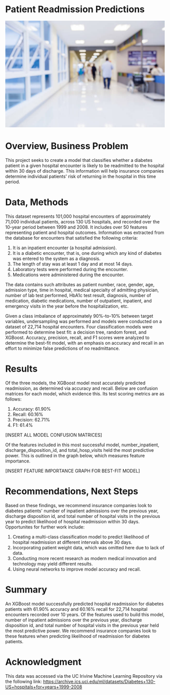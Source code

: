 # Patient Readmission Predictions
![istockphoto-932038072-612x612](https://github.com/Davida1014/Patient-Readmission-Predictions/blob/master/Images/istockphoto-932038072-612x612.jpg?raw=true)

# Overview, Business Problem
This project seeks to create a model that classifies whether a diabetes patient in a given hospital encounter is likely to be readmitted to the hospital within 30 days of discharge. This information will help insurance companies determine individual patients' risk of returning in the hospital in this time period.

# Data, Methods
This dataset represents 101,000 hospital encounters of approximately 71,000 individual patients, across 130 US hospitals, and recorded over the 10-year period between 1999 and 2008. It includes over 50 features representing patient and hospital outcomes. Information was extracted from the database for encounters that satisfied the following criteria:
1. It is an inpatient encounter (a hospital admission).
2. It is a diabetic encounter, that is, one during which any kind of diabetes was entered to the system as a diagnosis.
3. The length of stay was at least 1 day and at most 14 days.
4. Laboratory tests were performed during the encounter.
5. Medications were administered during the encounter.

The data contains such attributes as patient number, race, gender, age, admission type, time in hospital, medical specialty of admitting physician, number of lab test performed, HbA1c test result, diagnosis, number of medication, diabetic medications, number of outpatient, inpatient, and emergency visits in the year before the hospitalization, etc. 

Given a class imbalance of approximately 90%-to-10% between target variables, undersampling was performed and models were conducted on a dataset of 22,714 hospital encounters. Four classification models were performed to determine best fit: a decision tree, random forest, and XGBoost. Accuracy, precision, recall, and F1 scores were analyzed to determine the best-fit model, with an emphasis on accuracy and recall in an effort to minimize false predictions of no readmittance.

# Results
Of the three models, the XGBoost model most accurately predicted readmission, as determined via accuracy and recall. Below are confusion matrices for each model, which evidence this. Its test scoring metrics are as follows:
1. Accuracy: 61.90%
2. Recall: 60.16%
3. Precision: 62.71%
4. F1: 61.4%

[INSERT ALL MODEL CONFUSION MATRICES]

Of the features included in this most successful model, number_inpatient, discharge_disposition_id, and total_hosp_visits held the most predictive power. This is outlined in the graph below, which measures feature importance.

[INSERT FEATURE IMPORTANCE GRAPH FOR BEST-FIT MODEL]

# Recommendations, Next Steps
Based on these findings, we recommend insurance companies look to diabetes patients' number of inpatient admissions over the previous year, discharge disposition id, and total number of hospital visits in the previous year to predict likelihood of hospital readmission within 30 days. Opportunites for further work include:
1. Creating a multi-class classification model to predict likelihood of hospital readmission at different intervals above 30 days.
2. Incorporating patient weight data, which was omitted here due to lack of data.
3. Conducting more recent research as modern medical innovation and technology may yield different results.
4. Using neural networks to improve model accuracy and recall.

# Summary
An XGBoost model successfully predicted hospital readmission for diabetes patients with 61.90% accuracy and 60.16% recall for 22,714 hospital encounters recorded over 10 years. Of the features used to build this model, number of inpatient admissions over the previous year, discharge disposition id, and total number of hospital visits in the previous year held the most predictive power. We recommend insurance companies look to these features when predicting likelihood of readmission for diabetes patients.

# Acknowledgment
This data was accessed via the UC Irivine Machine Learning Repository via the following link: https://archive.ics.uci.edu/ml/datasets/Diabetes+130-US+hospitals+for+years+1999-2008 
